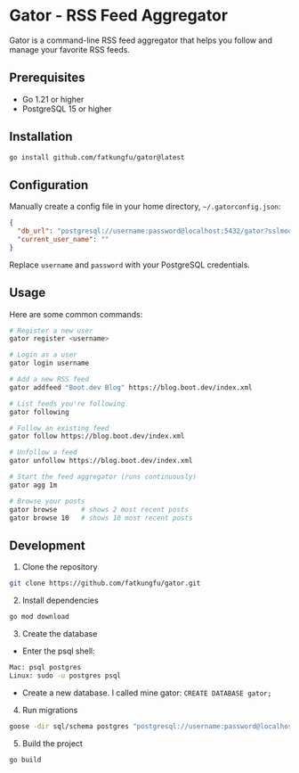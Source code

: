 # Gator - RSS Feed Aggregator

Gator is a command-line RSS feed aggregator that helps you follow and manage your favorite RSS feeds.

## Prerequisites

- Go 1.21 or higher
- PostgreSQL 15 or higher

## Installation

```bash
go install github.com/fatkungfu/gator@latest
```

## Configuration

Manually create a config file in your home directory, `~/.gatorconfig.json`:

```json
{
  "db_url": "postgresql://username:password@localhost:5432/gator?sslmode=disable",
  "current_user_name": ""
}
```

Replace `username` and `password` with your PostgreSQL credentials.

## Usage

Here are some common commands:

```bash
# Register a new user
gator register <username>

# Login as a user
gator login username

# Add a new RSS feed
gator addfeed "Boot.dev Blog" https://blog.boot.dev/index.xml

# List feeds you're following
gator following

# Follow an existing feed
gator follow https://blog.boot.dev/index.xml

# Unfollow a feed
gator unfollow https://blog.boot.dev/index.xml

# Start the feed aggregator (runs continuously)
gator agg 1m

# Browse your posts
gator browse      # shows 2 most recent posts
gator browse 10   # shows 10 most recent posts
```

## Development

1. Clone the repository

```bash
git clone https://github.com/fatkungfu/gator.git
```

2. Install dependencies

```bash
go mod download
```

3. Create the database

- Enter the psql shell:

```bash
Mac: psql postgres
Linux: sudo -u postgres psql
```

- Create a new database. I called mine gator:
  `CREATE DATABASE gator;`

4. Run migrations

```bash
goose -dir sql/schema postgres "postgresql://username:password@localhost:5432/gator?sslmode=disable" up
```

5. Build the project

```bash
go build
```
